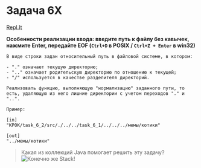 # Задача 6X
[Repl.It](https://repl.it/@ArthurKhazbs/WinterJavaTask-6X)

**Особенности реализации ввода: введите путь к файлу без кавычек, нажмите Enter, передайте EOF (`Ctrl+D` в POSIX / `Ctrl+Z + Enter` в win32)**

```text
В виде строки задан относительный путь в файловой системе, в котором:

- "." означает текущую директорию;
- ".." означает родительскую директорию по отношению к текущей;
- "/" используется в качестве разделителя директорий.

Реализовать функцию, выполняющую "нормализацию" заданного пути, то есть, удаляющую из него лишние директории с учетом переходов "." и "..".

Пример:

[in]
"КРОК/task_6_2/src/./../../task_6_1/../../../мемы/котики"

[out]
"../мемы/котики"
```

> Какая из коллекций Java помогает решить эту задачу?
> ![Конечно же Stack!](https://i.imgflip.com/2y4o7g.jpg)
